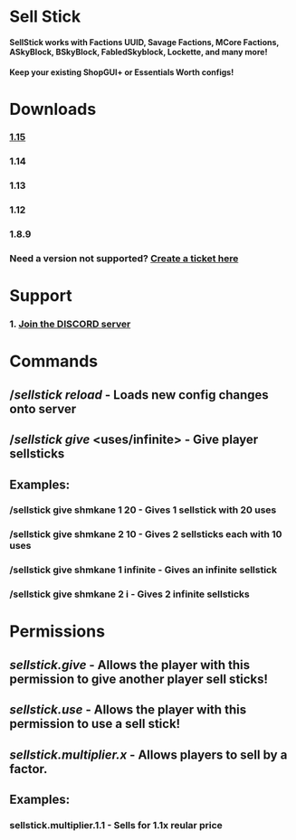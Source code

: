 # Sell Stick
#### SellStick works with Factions UUID, Savage Factions, MCore Factions, ASkyBlock, BSkyBlock, FabledSkyblock, Lockette, and many more!
#### Keep your existing **ShopGUI+** or **Essentials Worth** configs!

# Downloads
### [1.15](https://github.com/shmkane/SellStick/releases/tag/1.15.2v1)
### 1.14
### 1.13
### 1.12
### 1.8.9
### Need a version not supported? [Create a ticket here](https://github.com/shmkane/SellStick/issues)


# Support
### 1. [Join the DISCORD server](https://discord.gg/Q4CMsKC)



# Commands
## /*sellstick reload* - Loads new config changes onto server
## /*sellstick give* <player> <amount> <uses/infinite> - Give player sellsticks
   
## Examples:
 
### /sellstick give shmkane 1 20 - Gives 1 sellstick with 20 uses
### /sellstick give shmkane 2 10 - Gives 2 sellsticks each with 10 uses
### /sellstick give shmkane 1 infinite - Gives an infinite sellstick
### /sellstick give shmkane 2 i - Gives 2 infinite sellsticks


# Permissions 
## *sellstick.give* - Allows the player with this permission to give another player sell sticks!
## *sellstick.use* - Allows the player with this permission to use a sell stick!
## *sellstick.multiplier.x* - Allows players to sell by a factor. 

## Examples:
### sellstick.multiplier.1.1 - Sells for 1.1x reular price
